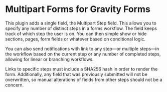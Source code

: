 # Multipart Forms for Gravity Forms

This plugin adds a single field, the Multipart Step field. This allows you to specify any number of distinct steps in a forms workflow. The field keeps track of which step the user is on. You can then simple show or hide sections, pages, form fields or whatever based on conditional logic.

You can also send notifications with link to any step—or multiple steps—in the workflow based on the current step or any number of completed steps, allowing for linear or branching workflows.

Links to specific steps must include a SHA256 hash in order to render the form. Additionally, any field that was previously submitted will not be overwritten, so manual alterations of fields from other steps should not be a concern.
